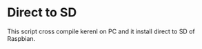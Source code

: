 Direct to SD
=============



This script cross compile kerenl on PC and it install direct to SD of Raspbian.
